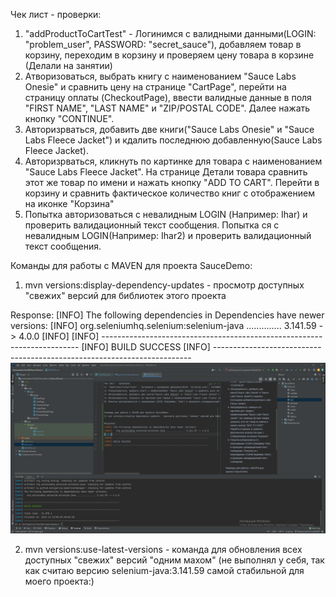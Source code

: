 Чек лист - проверки: 
1) "addProductToCartTest" - Логинимся с валидными данными(LOGIN: "problem_user", PASSWORD: "secret_sauce"), добавляем товар в корзину, переходим в корзину и проверяем цену товара в корзине (Делали на занятии)
2) Атворизоваться, выбрать книгу с наименованием "Sauce Labs Onesie" и сравнить цену на странице "CartPage", перейти на страницу оплаты (CheckoutPage), ввести валидные данные в поля "FIRST NAME", "LAST NAME" и "ZIP/POSTAL CODE". Далее нажать кнопку "CONTINUE".
3) Авторизрваться, добавить две книги("Sauce Labs Onesie" и "Sauce Labs Fleece Jacket") и кдалить последнюю добавленную(Sauce Labs Fleece Jacket).
4) Авторизрваться, кликнуть по картинке для товара с наименованием "Sauce Labs Fleece Jacket". На странице Детали товара сравнить этот же товар по имени и нажать кнопку "ADD TO CART". Перейти в корзину и сравнить фактическое количество книг с отображением на иконке "Корзина"
5) Попытка авторизоваться с невалидным LOGIN (Например: Ihar) и проверить валидационный текст сообщения. Попытка ся с невалидным LOGIN(Например: Ihar2) и проверить валидационный текст сообщения.


Команды для работы с MAVEN для проекта SauceDemo:
1) mvn versions:display-dependency-updates - просмотр доступных "свежих" версий для библиотек этого проекта

Response:
[INFO] The following dependencies in Dependencies have newer versions:
[INFO]   org.seleniumhq.selenium:selenium-java .............. 3.141.59 -> 4.0.0
[INFO]
[INFO] ------------------------------------------------------------------------
[INFO] BUILD SUCCESS
[INFO] ------------------------------------------------------------------------
![img.png](img.png)

2) mvn versions:use-latest-versions - команда для обновления всех доступных "свежих" версий "одним махом" (не выполнял у себя, так как считаю версию selenium-java:3.141.59 самой стабильной для моего проекта:)